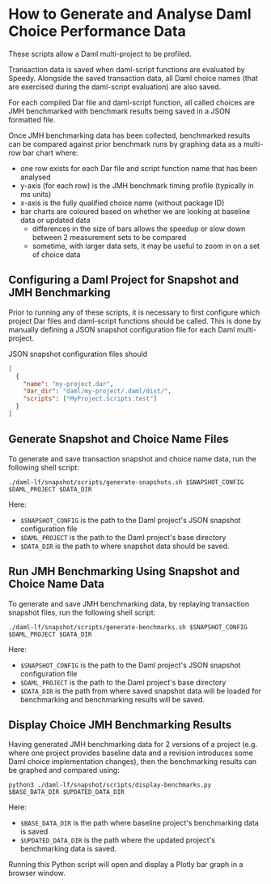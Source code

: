 # How to Generate and Analyse Daml Choice Performance Data

These scripts allow a Daml multi-project to be profiled.

Transaction data is saved when daml-script functions are evaluated by Speedy. Alongside the saved transaction data, all
Daml choice names (that are exercised during the daml-script evaluation) are also saved.

For each compiled Dar file and daml-script function, all called choices are JMH benchmarked with benchmark results being
saved in a JSON formatted file.

Once JMH benchmarking data has been collected, benchmarked results can be compared against prior benchmark runs by
graphing data as a multi-row bar chart where:
- one row exists for each Dar file and script function name that has been analysed
- y-axis (for each row) is the JMH benchmark timing profile (typically in ms units)
- x-axis is the fully qualified choice name (without package ID)
- bar charts are coloured based on whether we are looking at baseline data or updated data
    - differences in the size of bars allows the speedup or slow down between 2 measurement sets to be compared
    - sometime, with larger data sets, it may be useful to zoom in on a set of choice data

## Configuring a Daml Project for Snapshot and JMH Benchmarking

Prior to running any of these scripts, it is necessary to first configure which project Dar files and daml-script functions
should be called. This is done by manually defining a JSON snapshot configuration file for each Daml multi-project.

JSON snapshot configuration files should 

```json
[
  {
    "name": "my-project.dar",
    "dar_dir": "daml/my-project/.daml/dist/",
    "scripts": ["MyProject.Scripts:test"]
  }
]
```

## Generate Snapshot and Choice Name Files

To generate and save transaction snapshot and choice name data, run the following shell script:
```shell
./daml-lf/snapshot/scripts/generate-snapshots.sh $SNAPSHOT_CONFIG $DAML_PROJECT $DATA_DIR
```

Here:
- `$SNAPSHOT_CONFIG` is the path to the Daml project's JSON snapshot configuration file
- `$DAML_PROJECT` is the path to the Daml project's base directory
- `$DATA_DIR` is the path to where snapshot data should be saved.

## Run JMH Benchmarking Using Snapshot and Choice Name Data

To generate and save JMH benchmarking data, by replaying transaction snapshot files, run the following shell script:
```shell
./daml-lf/snapshot/scripts/generate-benchmarks.sh $SNAPSHOT_CONFIG $DAML_PROJECT $DATA_DIR
```

Here:
- `$SNAPSHOT_CONFIG` is the path to the Daml project's JSON snapshot configuration file
- `$DAML_PROJECT` is the path to the Daml project's base directory
- `$DATA_DIR` is the path from where saved snapshot data will be loaded for benchmarking and benchmarking results will be saved.

## Display Choice JMH Benchmarking Results

Having generated JMH benchmarking data for 2 versions of a project (e.g. where one project provides baseline data and
a revision introduces some Daml choice implementation changes), then the benchmarking results can be graphed and compared
using:
```shell
python3 ./daml-lf/snapshot/scripts/display-benchmarks.py $BASE_DATA_DIR $UPDATED_DATA_DIR
```

Here:
- `$BASE_DATA_DIR` is the path where baseline project's benchmarking data is saved
- `$UPDATED_DATA_DIR` is the path where the updated project's benchmarking data is saved.

Running this Python script will open and display a Plotly bar graph in a browser window.
